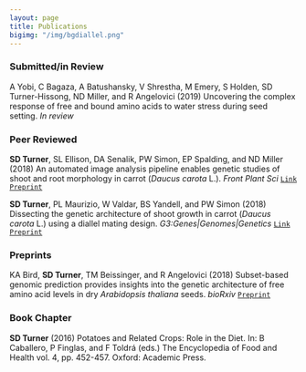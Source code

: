 ```yaml
---
layout: page
title: Publications
bigimg: "/img/bgdiallel.png"
---
```


### Submitted/in Review
A Yobi, C Bagaza, A Batushansky, V Shrestha, M Emery, S Holden, SD Turner-Hissong, ND Miller, and R Angelovici (2019) Uncovering the complex response of free and bound amino acids to water stress during seed setting. _In review_


### Peer Reviewed
**SD Turner**, SL Ellison, DA Senalik, PW Simon, EP Spalding, and ND Miller (2018) An automated image analysis pipeline enables genetic studies of shoot and root morphology in carrot (_Daucus carota_ L.). _Front Plant Sci_ [`Link`](https://www.frontiersin.org/articles/10.3389/fpls.2018.01703/full) [`Preprint`](https://www.biorxiv.org/content/early/2018/08/04/384974)

**SD Turner**, PL Maurizio, W Valdar, BS Yandell, and PW Simon (2018) Dissecting the genetic architecture of shoot growth in carrot (_Daucus carota_ L.) using a diallel mating design. _G3:Genes|Genomes|Genetics_ 
[`Link`](http://www.g3journal.org/content/8/2/411) [`Preprint`](https://www.biorxiv.org/content/early/2017/03/16/115519)

### Preprints
KA Bird, **SD Turner**, TM Beissinger, and R Angelovici (2018) Subset-based genomic prediction provides insights into the genetic architecture of free amino acid levels in dry _Arabidopsis thaliana_ seeds. _bioRxiv_ 
[`Preprint`](https://www.biorxiv.org/content/early/2018/02/26/272047)  

### Book Chapter
**SD Turner** (2016) Potatoes and Related Crops: Role in the Diet. In: B Caballero, P Finglas, and F Toldrá (eds.) The Encyclopedia of Food and Health vol. 4, pp. 452-457. Oxford: Academic Press.
